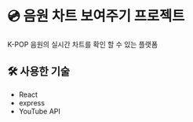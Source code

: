 # 💿 음원 차트 보여주기 프로젝트
K-POP 음원의 실시간 차트를 확인 할 수 있는 플랫폼

## 🛠 사용한 기술
 - React
 - express
 - YouTube API
